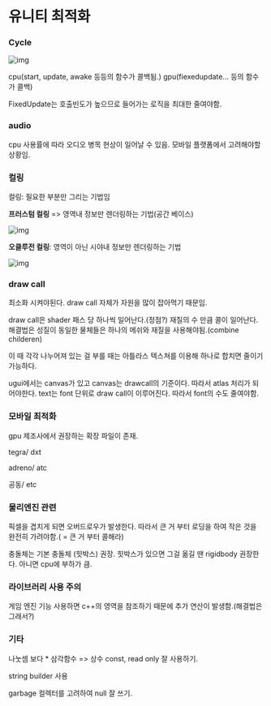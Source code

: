 # 유니티 최적화 

 

### Cycle 

 

![img](file:///C:/Users/82109/AppData/Local/Temp/msohtmlclip1/01/clip_image002.jpg) 

cpu(start, update, awake 등등의 함수가 콜백됨.)  gpu(fiexedupdate… 등의 함수가 콜백) 

 

FixedUpdate는 호출빈도가 높으므로 들어가는 로직을 최대한 줄여야함.

 

 

### audio

 

cpu 사용률에 따라 오디오 병목 현상이 일어날 수 있음. 모바일 플랫폼에서 고려해야할 상황임. 

 

### 컬링 

 

컬링: 필요한 부분만 그리는 기법임



**프러스텀 컬링** => 영역내 정보만 렌더링하는 기법(공간 베이스) 

 

![img](file:///C:/Users/82109/AppData/Local/Temp/msohtmlclip1/01/clip_image005.jpg) 

**오클루전 컬링**: 영역이 아닌 시야내 정보만 렌더링하는 기법 

 

![img](file:///C:/Users/82109/AppData/Local/Temp/msohtmlclip1/01/clip_image007.jpg) 

 

### **draw call** 

 

최소화 시켜야된다. draw call 자체가 자원을 많이 잡아먹기 때문임. 

draw call은 shader 패스 당 하나씩 일어난다.(정점?) 재질의 수 만큼 콜이 일어난다. 해결법은 성질이 동일한 물체들은 하나의 메쉬와 재질을 사용해야됨.(combine childeren) 

 

이 때 각각 나누어져 있는 걸 부를 때는 아틀라스 텍스쳐를 이용해 하나로 합치면 줄이기 가능하다. 

 

ugui에서는 canvas가 있고 canvas는 drawcall의 기준이다. 따라서 atlas 처리가 되어야한다. text는 font 단위로 draw call이 이루어진다. 따라서 font의 수도 줄여야함. 

 

 

### 모바일 최적화 

 

gpu 제조사에서 권장하는 확장 파일이 존재.

 tegra/ dxt

 adreno/ atc 

공동/ etc 

 

 

### 물리엔진 관련 

 

픽셀을 겹치게 되면 오버드로우가 발생한다. 따라서 큰 거 부터 로딩을 하여 작은 것을 완전히 가려야함.( = 큰 거 부터 콜해라)



충돌체는 기본 충돌체 (힛박스) 권장. 힛박스가 있으면 그걸 옮길 땐 rigidbody 권장한다. 아니면 cpu에 부하가 큼. 

 

### 라이브러리 사용 주의 

 

게임 엔진 기능 사용하면 c++의 영역을 참조하기 때문에 추가 연산이 발생함.(해결법은 그래서?) 

 

### 기타

나눗셈 보다 * 삼각함수 => 상수 const, read only 잘 사용하기. 

string builder 사용

garbage 컬렉터를 고려하여 null 잘 쓰기.



